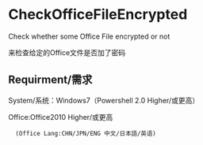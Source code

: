 # CheckOfficeFileEncrypted

Check whether some Office File encrypted or not

来检查给定的Office文件是否加了密码

## Requirment/需求

System/系统：Windows7（Powershell 2.0 Higher/或更高）

Office:Office2010 Higher/或更高

      (Office Lang:CHN/JPN/ENG 中文/日本語/英语)

